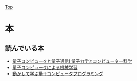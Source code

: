 [Top](https://malibu-cola.github.io/Hg-Web/)

# 本

## 読んでいる本

- [量子コンピュータと量子通信I 量子力学とコンピューター科学](./QCQI_I/QCQI_I.md)
- [量子コンピュータによる機械学習](./MLwithQC/MLwithQC.md)
- [動かして学ぶ量子コンピュータプログラミング](./Oreilly_QC/Oreilly_QC.md)

